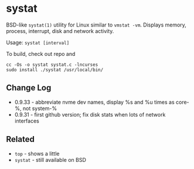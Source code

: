 systat
======

BSD-like `systat(1)` utility for Linux similar to `vmstat -vm`.  Displays memory,
process, interrupt, disk and network activity.

Usage: `systat [interval]`

To build, check out repo and

    cc -Os -o systat systat.c -lncurses
    sudo install ./systat /usr/local/bin/


Change Log
----------

- 0.9.33 - abbreviate nvme dev names, display %s and %u times as core-%, not system-%
- 0.9.31 - first github version; fix disk stats when lots of network interfaces


Related
-------

- `top` - shows a little 
- `systat` - still available on BSD
